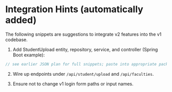# Integration Hints (automatically added)

The following snippets are suggestions to integrate v2 features into the v1 codebase.

1. Add StudentUpload entity, repository, service, and controller (Spring Boot example):

```java
// see earlier JSON plan for full snippets; paste into appropriate packages
```

2. Wire up endpoints under `/api/student/upload` and `/api/faculties`.

3. Ensure not to change v1 login form paths or input names.
